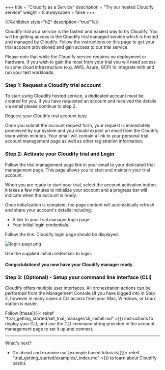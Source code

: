 +++
title = "Cloudify as a Service"
description = "Try our hosted Cloudify service"
weight = 8
alwaysopen = false
+++

{{%children style="h2" description="true"%}}

Cloudify trial as a service is the fastest and easiest way to try Cloudify.
You will be getting access to the Cloudify trial managed service which is hosted and managed by Cloudify. Follow the instructions on this page to get your trial account provisioned and gain access to our trial service.

Please note that while the Cloudify service requires no deployment or hardware, if you wish to gain the most from your trial you will need access to some cloud infrastructure (e.g. AWS, Azure, GCP) to integrate with and run your test workloads.

### Step 1: Request a Cloudify trial account

To start using Cloudify hosted service, a dedicated account must be created for you.
If you have requested an account and received the details via email please continue to step 2.

Request your Cloudify trial account [here](https://cloudify.co/download/)

Once you submit the account request form, your request is immediately processed by our system and you should expect an email from the Cloudify team within minutes. Your email will contain a link to your personal trial account management page as well as other registration information.


### Step 2: Activate your Cloudify trial and Login

Follow the trial management page link in your email to your dedicated trial management page. This page allows you to start and maintain your trial account.

When you are ready to start your trial, select the account activation button. it takes a few minutes to initialize your account and a progress bar will indicate when the account is ready.

Once initialization is complete, the page content will automatically refresh and share your account's details including:

* A link to your trial manager login page.
* Your initial login credentials.

Follow the link. Cloudify login page should be displayed.

![login-page.png]( /images/ui/login/login-page.png )

Use the supplied initial credentials to login.

#### Congratulations! you now have your Cloudify manager ready.


### Step 3: (Optional) - Setup your command line interface (CLI)

Cloudify offers multiple user interfaces. All orchestration actions can be performed from the Management Console UI you have logged into in Step 2, however in many cases a CLI access from your Mac, Windows, or Linux station is easier.

Follow [these]({{< relref "trial_getting_started/set_trial_manager/cli_install.md" >}}) instructions to deploy your CLI, and use the CLI command string provided in the account management page to set it up and connect.


____


What's next?

* Go ahead and examine our [example based tutorials]({{< relref "trial_getting_started/examples/_index.md" >}}) to learn about Cloudify basics.
